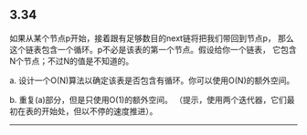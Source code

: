 ## 3.34 
如果从某个节点p开始，接着跟有足够数目的next链将把我们带回到节点p，
那么这个链表包含一个循环。p不必是该表的第一个节点。假设给你一个链表，
它包含N个节点；不过N的值是不知道的。

a. 设计一个O(N)算法以确定该表是否包含有循环。你可以使用O(N)的额外空间。

b. 重复(a)部分，但是只使用O(1)的额外空间。
（提示，使用两个迭代器，它们最初在表的开始处，但以不停的速度推进）。

---